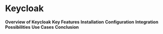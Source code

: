 # Keycloak
**Overview of Keycloak**
**Key Features**
**Installation**
**Configuration**
**Integration Possibilities**
**Use Cases**
**Conclusion**

